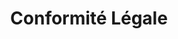 ---
tags: entreprise_cards
cardOrder: order:4;
wrapColor: blue_wrap
title: Conformité Légale
image: /img/cadre_juridique.png
imgClass: h-100
altImage: Conformité Légale
jqueryClass: legal
bgColor:  bg_blue
backTitleColor: yellow
textColor: white
description: ["Sécuriser vos pratiques RH et votre cadre légal"]
descriptionListItem: ["Gestion du temps de travail","Contrats de travail", "Documents obligatoires","Convention et accords collectifs"]
buttonBack: card_btn
---